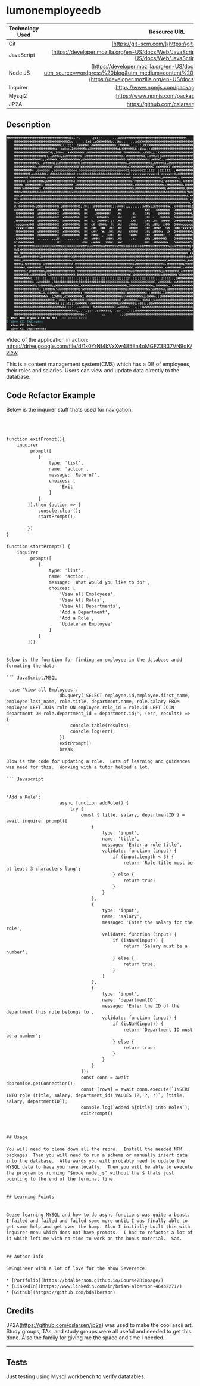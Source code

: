# lumonemployeedb



| Technology Used         | Resource URL           | 
| ------------- |:-------------:| 
| Git | [https://git-scm.com/](https://git-scm.com/)     |    
| JavaScript | [https://developer.mozilla.org/en-US/docs/Web/JavaScript](https://developer.mozilla.org/en-US/docs/Web/JavaScript)     
| Node.JS| [https://developer.mozilla.org/en-US/docs/Glossary/Node.js?utm_source=wordpress%20blog&utm_medium=content%20link&utm_campaign=promote%20mdn](https://developer.mozilla.org/en-US/docs/Web/API/Fetch_API)    
| Inquirer |:https://www.npmjs.com/package/inquirer:| 
| Mysql2 |:https://www.npmjs.com/package/mysql2:| 
| JP2A |:https://github.com/cslarsen/jp2a:| 


## Description 
![plot](./assets/Screen%20Shot%202023-04-30%20at%207.50.10%20PM.png)

Video of the application in action: https://drive.google.com/file/d/1k0YrNf4kVxXw485En4oMGFZ3R37VN9dK/view


This is a content management system(CMS) which has a DB of employees, their roles and salaries.  Users can view and update data directly to the database. 



## Code Refactor Example


Below is the inquirer stuff thats used for navigation.  

```inquirer



function exitPrompt(){
    inquirer
        .prompt([
            {
                type: 'list',
                name: 'action',
                message: 'Return?',
                choices: [
                    'Exit'
                ]
            }
        ]).then (action => {
            console.clear();
            startPrompt();

        })
}

function startPrompt() {
    inquirer
        .prompt([
            {
                type: 'list',
                name: 'action',
                message: 'What would you like to do?',
                choices: [
                    'View all Employees',
                    'View All Roles',
                    'View All Departments',
                    'Add a Department',
                    'Add a Role',
                    'Update an Employee'
                ]
            }
        ])}


Below is the fucntion for finding an employee in the database andd formating the data

``` JavaScript/MSQL

 case 'View all Employees':
                    db.query('SELECT employee.id,employee.first_name, employee.last_name, role.title, department.name, role.salary FROM employee LEFT JOIN role ON employee.role_id = role.id LEFT JOIN department ON role.department_id = department.id;', (err, results) => {
                        console.table(results);
                        console.log(err);
                    })
                    exitPrompt()
                    break;

Blow is the code for updating a role.  Lots of learning and guidances was need for this.  Working with a tutor helped a lot. 

``` Javascript


'Add a Role':
                    async function addRole() {
                        try {
                            const { title, salary, departmentID } = await inquirer.prompt([
                                {
                                    type: 'input',
                                    name: 'title',
                                    message: 'Enter a role title',
                                    validate: function (input) {
                                        if (input.length < 3) {
                                            return 'Role title must be at least 3 characters long';
                                        } else {
                                            return true;
                                        }
                                    }
                                },
                                {
                                    type: 'input',
                                    name: 'salary',
                                    message: 'Enter the salary for the role',
                                    validate: function (input) {
                                        if (isNaN(input)) {
                                            return 'Salary must be a number';
                                        } else {
                                            return true;
                                        }
                                    }
                                },
                                {
                                    type: 'input',
                                    name: 'departmentID',
                                    message: 'Enter the ID of the department this role belongs to',
                                    validate: function (input) {
                                        if (isNaN(input)) {
                                            return 'Department ID must be a number';
                                        } else {
                                            return true;
                                        }
                                    }
                                }
                            ]);
                            const conn = await dbpromise.getConnection();
                            const [rows] = await conn.execute(`INSERT INTO role (title, salary, department_id) VALUES (?, ?, ?)`, [title, salary, departmentID]);
                            console.log(`Added ${title} into Roles`);
                            exitPrompt()



## Usage 

You will need to clone down all the repro.  Install the needed NPM packages. Then you will need to run a schema or manually insert data into the database.  Afterwards you will probably need to update the MYSQL data to have you have locally.  Then you will be able to execute the program by running "$node node.js" without the $ thats just pointing to the end of the terminal line.


## Learning Points 


Geeze learning MYSQL and how to do async functions was quite a beast. I failed and failed and failed some more untiL I was finally able to get some help and get over the hump. Also I initially built this with inquirer-menu which does not have prompts.  I had to refactor a lot of it which left me with no time to work on the bonus material.  Sad. 


## Author Info

SWEngineer with a lot of love for the show Severence. 

* [Portfolio](https://bdalberson.github.io/Course2Biopage/)
* [LinkedIn](https://www.linkedin.com/in/brian-alberson-464b2271/)
* [Github](https://github.com/bdalberson)
```

## Credits

JP2A(https://github.com/cslarsen/jp2a) was used to make the cool ascii art. Study groups, TAs, and study groups were all useful and needed to get this done.  Also the family for giving me the space and time I needed.   

---

## Tests
Just testing using Mysql workbench to verify datatables.   
